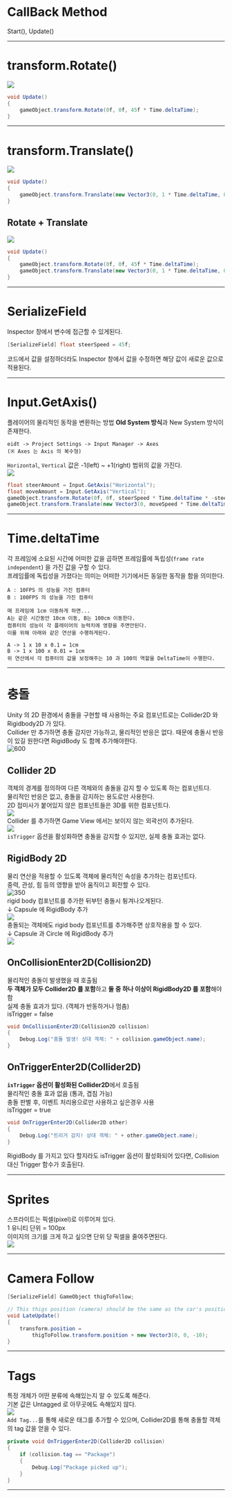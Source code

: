 # CallBack Method
Start(), Update()

---
# transform.Rotate()
![](./img/rotateCapsule.gif)
```csharp
void Update()
{
    gameObject.transform.Rotate(0f, 0f, 45f * Time.deltaTime);
}
```

---
# transform.Translate()
![](./img/capsuleMove.gif)
```csharp
void Update()
{
    gameObject.transform.Translate(new Vector3(0, 1 * Time.deltaTime, 0));
}
```
## Rotate + Translate
![](./img/capsuleMoveRotate.gif)
```csharp
void Update()
{
	gameObject.transform.Rotate(0f, 0f, 45f * Time.deltaTime);
	gameObject.transform.Translate(new Vector3(0, 1 * Time.deltaTime, 0));
}
```

---
# SerializeField
Inspector 창에서 변수에 접근할 수 있게된다.
```csharp
[SerializeField] float steerSpeed = 45f;
```
코드에서 값을 설정하더라도 Inspector 창에서 값을 수정하면 해당 값이 새로운 값으로 적용된다.

---
# Input.GetAxis()
플레이어의 물리적인 동작을 변환하는 방법
**Old System 방식**과 New System 방식이 존재한다.
```
eidt -> Project Settings -> Input Manager -> Axes 
(※ Axes 는 Axis 의 복수형)
```
`Horizontal`, `Vertical` 값은 -1(left) ~ +1(right)  범위의 값을 가진다.</br>
![](./img/capsuleControl.gif)
```csharp
float steerAmount = Input.GetAxis("Horizontal");
float moveAmount = Input.GetAxis("Vertical");
gameObject.transform.Rotate(0f, 0f, steerSpeed * Time.deltaTime * -steerAmount);
gameObject.transform.Translate(new Vector3(0, moveSpeed * Time.deltaTime * moveAmount, 0));

```

---
# Time.deltaTime

각 프레임에 소요된 시간에 어떠한 값을 곱하면 프레임률에 독립성(`frame rate independent`) 을 가진 값을 구할 수 있다.</br>
프레임률에 독립성을 가졌다는 의미는 어떠한 기기에서든 동일한 동작을 함을 의미한다.
```
A : 10FPS 의 성능을 가진 컴퓨터
B : 100FPS 의 성능을 가진 컴퓨터

매 프레임에 1cm 이동하게 하면...
A는 같은 시간동안 10cm 이동, B는 100cm 이동한다.
컴퓨터의 성능이 각 플레이어의 능력치에 영향을 주면안된다.
이를 위해 아래와 같은 연산을 수행하게된다.

A -> 1 x 10 x 0.1 = 1cm
B -> 1 x 100 x 0.01 = 1cm
위 연산에서 각 컴퓨터의 값을 보정해주는 10 과 100의 역할을 DeltaTime이 수행한다.
```

---
# 충돌
Unity 의 2D 환경에서 충돌을 구현할 때 사용하는 주요 컴포넌트로는 Collider2D 와 Rigidbody2D 가 있다.</br>
Collider 만 추가하면 충돌 감지만 가능하고, 물리적인 반응은 없다. 때문에 충돌시 반응이 있길 원한다면 RigidBody 도 함께 추가해야한다.</br>
![600](./img/Pasted%20image%2020250515112118.png)</br>
##  Collider 2D
객체의 경계를 정의하여 다른 객체와의 충돌을 감지 할 수 있도록 하는 컴포넌트다.</br>
물리적인 반응은 없고, 충돌을 감지하는 용도로만 사용한다.</br>
2D 접미사가 붙어있지 않은 컴포넌트들은 3D를 위한 컴포넌트다.</br>
![](./img/Pasted%20image%2020250515095139.png)</br>
Collider 를 추가하면 Game View 에서는 보이지 않는 외곽선이 추가된다.</br>
![](./img/Pasted%20image%2020250515100117.png)</br>
`isTrigger` 옵션을 활성화하면 충돌을 감지할 수 있지만, 실제 충돌 효과는 없다.</br>
## RigidBody 2D
물리 연산을 적용할 수 있도록 객체에 물리적인 속성을 추가하는 컴포넌트다.</br>
중력, 관성, 힘 등의 영향을 받아 움직이고 회전할 수 있다.</br>
![350](./img/Pasted%20image%2020250515102358.png)</br>
rigid body 컴포넌트를 추가한 뒤부턴 충돌시 튕겨나오게된다.</br>
↓ Capsule 에 RigidBody 추가</br>
![](./img/capsuleCollision.gif)</br>
충돌되는 객체에도 rigid body 컴포넌트를 추가해주면 상호작용을 할 수 있다.</br>
↓ Capsule 과 Circle 에 RigidBody 추가</br>
![](./img/capsuleCollision2.gif)</br>
## OnCollisionEnter2D(Collision2D)
물리적인 충돌이 발생했을 때 호출됨</br>
**두 객체가 모두 Collider2D 를 포함**하고 **둘 중 하나 이상이 RigidBody2D 를 포함**해야함</br>
실제 충돌 효과가 있다. (객체가 반동하거나 멈춤)</br>
isTrigger = false</br>
```csharp
void OnCollisionEnter2D(Collision2D collision)
{
    Debug.Log("충돌 발생! 상대 객체: " + collision.gameObject.name);
}
```

## OnTriggerEnter2D(Collider2D)
**`isTrigger` 옵션이 활성화된 Collider2D**에서 호출됨</br>
물리적인 충돌 효과 없음 (통과, 겹침 가능)</br>
충돌 판별 후, 이벤트 처리용으로만 사용하고 싶은경우 사용</br>
isTrigger = true</br>
```csharp
void OnTriggerEnter2D(Collider2D other)
{
    Debug.Log("트리거 감지! 상대 객체: " + other.gameObject.name);
}
```
RigidBody 를 가지고 있다 할지라도 isTrigger 옵션이 활성화되어 있다면, Collision 대신 Trigger 함수가 호출된다.</br>

---
# Sprites
스프라이트는 픽셀(pixel)로 이루어져 있다.</br>
1 유니티 단위 = 100px</br>
이미지의 크기를 크게 하고 싶으면 단위 당 픽셀을 줄여주면된다.</br>
![](./img/Pasted%20image%2020250515132856.png)</br>

---
# Camera Follow
```csharp
[SerializeField] GameObject thigToFollow;

// This thigs position (camera) should be the same as the car's position.
void LateUpdate()
{
    transform.position = 
	    thigToFollow.transform.position + new Vector3(0, 0, -10);
}
```

---
# Tags
특정 개체가 어떤 분류에 속해있는지 알 수 있도록 해준다.</br>
기본 값은 Untagged 로 아무곳에도 속해있지 않다.</br>
![](Pasted%20image%2020250515173816.png)</br>
`Add Tag...`를 통해 새로운 태그를 추가할 수 있으며, Collider2D를 통해 충돌할 객체의 tag 값을 얻을 수 있다.</br>
```csharp
private void OnTriggerEnter2D(Collider2D collision)
{
	if (collision.tag == "Package")
	{
		Debug.Log("Package picked up");
	}
}
```

---
# 
